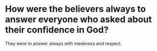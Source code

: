 # How were the believers always to answer everyone who asked about their confidence in God?

They were to answer always with meekness and respect.
